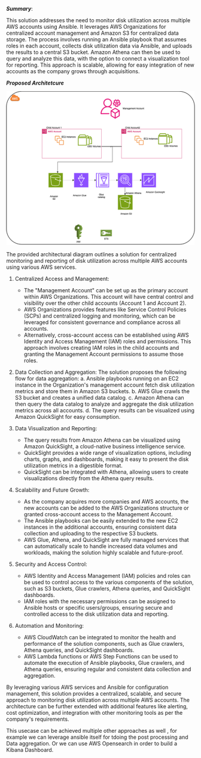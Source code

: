 ***Summary***:

This solution addresses the need to monitor disk utilization across multiple AWS accounts using Ansible. It leverages AWS Organizations for centralized account management and Amazon S3 for centralized data storage. The process involves running an Ansible playbook that assumes roles in each account, collects disk utilization data via Ansible, and uploads the results to a central S3 bucket. Amazon Athena can then be used to query and analyze this data, with the option to connect a visualization tool for reporting. This approach is scalable, allowing for easy integration of new accounts as the company grows through acquisitions.

***Proposed Architetcure*** 

<img title="a title" alt="Alt text" src="https://github.com/aswinsur/Ansible_disk_utilization_aws/blob/main/architecture_lucidity.drawio.png">

The provided architectural diagram outlines a solution for centralized monitoring and reporting of disk utilization across multiple AWS accounts using various AWS services.

1. Centralized Access and Management:
   - The "Management Account" can be set up as the primary account within AWS Organizations. This account will have central control and visibility over the other child accounts (Account 1 and Account 2).
   - AWS Organizations provides features like Service Control Policies (SCPs) and centralized logging and monitoring, which can be leveraged for consistent governance and compliance across all accounts.
   - Alternatively, cross-account access can be established using AWS Identity and Access Management (IAM) roles and permissions. This approach involves creating IAM roles in the child accounts and granting the Management Account permissions to assume those roles.

2. Data Collection and Aggregation:
    The solution proposes the following flow for data aggregation:
    a. Ansible playbooks running on an  EC2 instance in the Organization's management account fetch disk utilization metrics and store them in Amazon S3 buckets.
    b. AWS Glue crawls the S3 bucket and creates a unified data catalog.
    c. Amazon Athena can then query the data catalog to analyze and aggregate the disk utilization metrics across all accounts.
    d. The query results can be visualized using Amazon QuickSight for easy consumption.
3. Data Visualization and Reporting:
   - The query results from Amazon Athena can be visualized using Amazon QuickSight, a cloud-native business intelligence service.
   - QuickSight provides a wide range of visualization options, including charts, graphs, and dashboards, making it easy to present the disk utilization metrics in a digestible format.
   - QuickSight can be integrated with Athena, allowing users to create visualizations directly from the Athena query results.

4. Scalability and Future Growth:
   - As the company acquires more companies and AWS accounts, the new accounts can be added to the AWS Organizations structure or granted cross-account access to the Management Account.
   - The Ansible playbooks can be easily extended to the new EC2 instances in the additional accounts, ensuring consistent data collection and uploading to the respective S3 buckets.
   - AWS Glue, Athena, and QuickSight are fully managed services that can automatically scale to handle increased data volumes and workloads, making the solution highly scalable and future-proof.

5. Security and Access Control:
   - AWS Identity and Access Management (IAM) policies and roles can be used to control access to the various components of the solution, such as S3 buckets, Glue crawlers, Athena queries, and QuickSight dashboards.
   - IAM roles with the necessary permissions can be assigned to Ansible hosts or specific users/groups, ensuring secure and controlled access to the disk utilization data and reporting.

6. Automation and Monitoring:
   - AWS CloudWatch can be integrated to monitor the health and performance of the solution components, such as Glue crawlers, Athena queries, and QuickSight dashboards.
   - AWS Lambda functions or AWS Step Functions can be used to automate the execution of Ansible playbooks, Glue crawlers, and Athena queries, ensuring regular and consistent data collection and aggregation.

By leveraging various AWS services and Ansible for configuration management, this solution provides a centralized, scalable, and secure approach to monitoring disk utilization across multiple AWS accounts. The architecture can be further extended with additional features like alerting, cost optimization, and integration with other monitoring tools as per the company's requirements.

This usecase can be achieved multiple other approaches as well , for example we can leverage ansible itself for tdoing the post processing and Data aggregation. Or we can use AWS Opensearch in order to build a Kibana Dashboard. 

